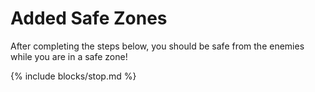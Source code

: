 # Added Safe Zones

After completing the steps below, you should be safe from the enemies while you are in a safe zone!

{% include blocks/stop.md %}
